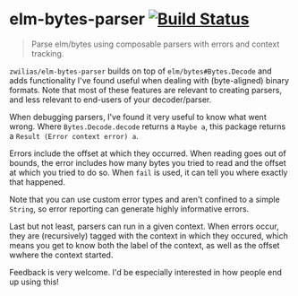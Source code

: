 # elm-bytes-parser [![Build Status](https://travis-ci.com/zwilias/elm-bytes-parser.svg?branch=master)](https://travis-ci.com/zwilias/elm-bytes-parser)
> Parse elm/bytes using composable parsers with errors and context tracking.

`zwilias/elm-bytes-parser` builds on top of `elm/bytes#Bytes.Decode` and adds
functionality I've found useful when dealing with (byte-aligned) binary formats.
Note that most of these features are relevant to creating parsers, and less
relevant to end-users of your decoder/parser.

When debugging parsers, I've found it very useful to know what went wrong. Where
`Bytes.Decode.decode` returns a `Maybe a`, this package returns a `Result (Error
context error) a`.

Errors include the offset at which they occurred. When reading goes out of
bounds, the error includes how many bytes you tried to read and the offset at
which you tried to do so. When `fail` is used, it can tell you where exactly
that happened.

Note that you can use custom error types and aren't confined to a simple
`String`, so error reporting can generate highly informative errors.

Last but not least, parsers can run in a given context. When errors occur, they
are (recursively) tagged with the context in which they occured, which means you
get to know both the label of the context, as well as the offset wwhere the
context started.

Feedback is very welcome. I'd be especially interested in how people end up
using this!
